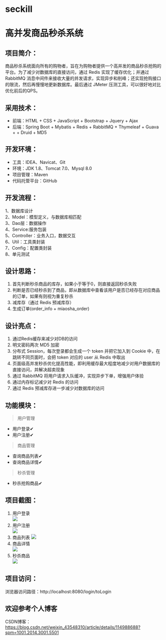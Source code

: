 # seckill

# 高并发商品秒杀系统

## 项目简介：

商品秒杀系统面向所有的购物者，旨在为购物者提供一个高并发的商品秒杀抢购的平台。为了减少对数据库的直接访问，通过 Redis 实现了缓存优化；并通过 RabbitMQ 消息中间件来接收大量的并发请求，实现异步和削峰；还实现抢购接口的限流，然后再慢慢地更新数据库。最后通过 JMeter 压测工具，可以很好地对比优化前后的QPS。


## 采用技术：
- 前端：HTML + CSS + JavaScript + Bootstrap + Jquery + Ajax
- 后端：Spring Boot + Mybatis + Redis + RabbitMQ + Thymeleaf + Guava + + Druid + MD5

## 开发环境：
- 工具：IDEA、Navicat、Git
- 环境：JDK 1.8、Tomcat 7.0、Mysql 8.0
- 项目管理：Maven
- 代码托管平台：GitHub

## 开发流程：  
1、数据库设计  
2、Model：模型定义，与数据库相匹配  
3、Dao层：数据操作  
4、Service:服务包装  
5、Controller：业务入口，数据交互   
6、Util：工具类封装   
7、Config：配置类封装    
8、单元测试


## 设计思路：
1. 首先判断秒杀商品的库存，如果小于等于0，则直接返回秒杀失败
2. 判断是否已经秒杀到了商品，即从数据库中查看该用户是否已经存在对应商品的订单，如果有则视为重复秒杀
3. 减库存（通过 Redis 预减库存）
4. 生成订单(order_info + miaosha_order)


## 设计亮点： 
1. 通过Redis缓存来减少对DB的访问
2. 明文密码两次 MD5 加密
3. 分布式 Session，每次登录都会生成一个 token 并把它加入到 Cookie 中，在跳转不同页面时，会把 token 对应的 user 从 Redis 中取出
4. 页面级高并发秒杀优化提高性能，即利用缓存最大程度地减少对用户数据库的直接访问，并解决超卖现象
5. 通过 RabbitMQ 将用户请求入队缓冲，实现异步下单，增强用户体验
6. 通过内存标记减少对 Redis 的访问
7. 通过 Redis 预减库存进一步减少对数据库的访问


## 功能模块：  

> 用户管理

- 用户登录✔
- 用户注册✔

> 商品管理

- 查询商品列表✔
- 查询商品详情✔

> 秒杀管理

- 秒杀抢购商品✔


## 项目截图： 

1. 用户登录  
![](https://img-blog.csdnimg.cn/20210318020845714.png?x-oss-process=image/watermark,type_ZmFuZ3poZW5naGVpdGk,shadow_10,text_aHR0cHM6Ly9ibG9nLmNzZG4ubmV0L3dlaXhpbl80MzU0ODMxMA==,size_16,color_FFFFFF,t_70)
2. 用户注册  
![](https://img-blog.csdnimg.cn/20210318020845838.png?x-oss-process=image/watermark,type_ZmFuZ3poZW5naGVpdGk,shadow_10,text_aHR0cHM6Ly9ibG9nLmNzZG4ubmV0L3dlaXhpbl80MzU0ODMxMA==,size_16,color_FFFFFF,t_70)
3. 商品列表 
![](https://img-blog.csdnimg.cn/20210318020847344.png?x-oss-process=image/watermark,type_ZmFuZ3poZW5naGVpdGk,shadow_10,text_aHR0cHM6Ly9ibG9nLmNzZG4ubmV0L3dlaXhpbl80MzU0ODMxMA==,size_16,color_FFFFFF,t_70)
4. 商品详情  
![](https://img-blog.csdnimg.cn/20210318020846115.png?x-oss-process=image/watermark,type_ZmFuZ3poZW5naGVpdGk,shadow_10,text_aHR0cHM6Ly9ibG9nLmNzZG4ubmV0L3dlaXhpbl80MzU0ODMxMA==,size_16,color_FFFFFF,t_70)
5. 秒杀商品  
![](https://img-blog.csdnimg.cn/20210318020846306.png?x-oss-process=image/watermark,type_ZmFuZ3poZW5naGVpdGk,shadow_10,text_aHR0cHM6Ly9ibG9nLmNzZG4ubmV0L3dlaXhpbl80MzU0ODMxMA==,size_16,color_FFFFFF,t_70)


## 项目访问：  
浏览器访问路径：http://localhost:8080/login/toLogin

## 欢迎参考个人博客
CSDN博客：https://blog.csdn.net/weixin_43548310/article/details/114988688?spm=1001.2014.3001.5501
